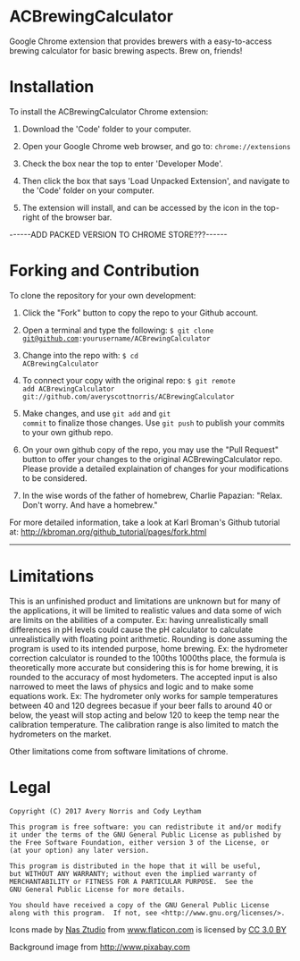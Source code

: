 # ACBrewingCalculator
Google Chrome extension that provides brewers with a easy-to-access 
brewing calculator for basic brewing aspects.  Brew on, friends!


# Installation
To install the ACBrewingCalculator Chrome extension:
1. Download the 'Code' folder to your computer.  

2. Open your Google Chrome web browser, and go to: 
<code>chrome://extensions</code>

3. Check the box near the top to enter 'Developer Mode'.

4. Then click the box that says 'Load Unpacked Extension', and navigate to
the 'Code' folder on your computer.

5. The extension will install, and can be accessed by the icon in the
top-right of the browser bar.

------ADD PACKED VERSION TO CHROME STORE???------


# Forking and Contribution
To clone the repository for your own development:

1. Click the "Fork" button to copy the repo to your Github account.

2. Open a terminal and type the following:
<code>$ git clone git@github.com:yourusername/ACBrewingCalculator</code>

3. Change into the repo with:
<code>$ cd ACBrewingCalculator</code>

4. To connect your copy with the original repo:
<code>$ git remote add ACBrewingCalculator git://github.com/averyscottnorris/ACBrewingCalculator</code>

5. Make changes, and use <code>git add</code> and <code>git commit</code> to finalize those changes. Use
<code>git push</code> to publish your commits to your own github repo.

6. On your own github copy of the repo, you may use the "Pull Request" button to
offer your changes to the original ACBrewingCalculator repo.  Please provide a 
detailed explaination of changes for your modifications to be considered.

7. In the wise words of the father of homebrew, Charlie Papazian: "Relax. Don't worry. And have a homebrew."
    

For more detailed information, take a look at Karl Broman's Github 
tutorial at: http://kbroman.org/github_tutorial/pages/fork.html


-------------------------------------------------------------------------


# Limitations
This is an unfinished product and limitations are unknown but 
for many of the applications, it will be limited to realistic
values and data some of wich are limits on the abilities of a computer.
Ex: having unrealistically small differences in pH levels could cause
the pH calculator to calculate unrealistically with floating point
arithmetic.
Rounding is done assuming the program is used to its intended purpose, home
brewing. Ex: the hydrometer correction calculator is rounded to the 100ths
1000ths place, the formula is theoretically more accurate but considering
this is for home brewing, it is rounded to the accuracy of most hydometers.
The accepted input is also narrowed to meet the laws of physics and logic
and to make some equations work. Ex: The hydrometer only works for sample
temperatures between 40 and 120 degrees becasue if your beer falls to 
around 40 or below, the yeast will stop acting and below 120 to keep the 
temp near the calibration temperature. The calibration range is also limited
to match the hydrometers on the market.

Other limitations come from software limitations of chrome. 


# Legal

    Copyright (C) 2017 Avery Norris and Cody Leytham

    This program is free software: you can redistribute it and/or modify
    it under the terms of the GNU General Public License as published by
    the Free Software Foundation, either version 3 of the License, or
    (at your option) any later version.

    This program is distributed in the hope that it will be useful,
    but WITHOUT ANY WARRANTY; without even the implied warranty of
    MERCHANTABILITY or FITNESS FOR A PARTICULAR PURPOSE.  See the
    GNU General Public License for more details.

    You should have received a copy of the GNU General Public License
    along with this program.  If not, see <http://www.gnu.org/licenses/>.


<div>Icons made by
 <a href="http://www.flaticon.com/authors/nas-ztudio" title="Nas Ztudio">Nas Ztudio</a> from 
 <a href="http://www.flaticon.com" title="Flaticon">www.flaticon.com</a> is licensed by 
 <a href="http://creativecommons.org/licenses/by/3.0/" title="Creative Commons BY 3.0" target="_blank">CC 3.0 BY</a></div>
 
 Background image from http://www.pixabay.com
